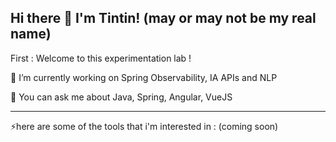 ## Hi there 👋 I'm Tintin! (may or may not be my real name)

First : Welcome to this experimentation lab !

🔭 I’m currently working on Spring Observability, IA APIs and NLP

💬 You can ask me about Java, Spring, Angular, VueJS

---
⚡here are some of the tools that i'm interested in :
(coming soon)

<!--
**NaoufalElmeskini/NaoufalElmeskini** is a ✨ _special_ ✨ repository because its `README.md` (this file) appears on your GitHub profile.

Here are some ideas to get you started:

- 🔭 I’m currently working on ...
- 🌱 I’m currently learning ...
- 👯 I’m looking to collaborate on ...
- 🤔 I’m looking for help with ...
- 💬 Ask me about ...
- 📫 How to reach me: ...
- 😄 Pronouns: ...
- ⚡ Fun fact: ...
-->
